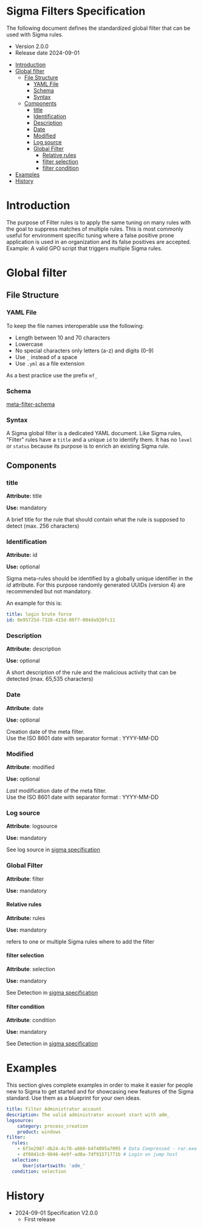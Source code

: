 # Sigma Filters Specification <!-- omit in toc -->

The following document defines the standardized global filter that can be used with Sigma rules.

* Version 2.0.0
* Release date 2024-09-01

- [Introduction](#introduction)
- [Global filter](#global-filter)
  - [File Structure](#file-structure)
    - [YAML File](#yaml-file)
    - [Schema](#schema)
    - [Syntax](#syntax)
  - [Components](#components)
    - [title](#title)
    - [Identification](#identification)
    - [Description](#description)
    - [Date](#date)
    - [Modified](#modified)
    - [Log source](#log-source)
    - [Global Filter](#global-filter-1)
      - [Relative rules](#relative-rules)
      - [filter selection](#filter-selection)
      - [filter condition](#filter-condition)
- [Examples](#examples)
- [History](#history)


# Introduction

The purpose of Filter rules is to apply the same tuning on many rules with the goal to suppress matches of multiple rules. This is most commonly useful for environment specific tuning where a false positive prone application is used in an organization and its false positives are accepted.
Example: A valid GPO script that triggers multiple Sigma rules.

# Global filter
## File Structure

### YAML File

To keep the file names interoperable use the following:

- Length between 10 and 70 characters
- Lowercase
- No special characters only letters (a-z) and digits (0-9)
- Use `_` instead of a space
- Use `.yml` as a file extension

As a best practice use the prefix `mf_`


### Schema

[meta-filter-schema](/schema/meta-filter-schema.json)


### Syntax

A Sigma global filter is a dedicated YAML document.
Like Sigma rules, "Filter" rules have a `title` and a unique `id` to identify them.
It has no `level` or `status` because its purpose is to enrich an existing Sigma rule.


## Components

### title

**Attribute:** title

**Use:** mandatory

A brief title for the rule that should contain what the rule is supposed to detect (max. 256 characters)

### Identification

**Attribute:** id

**Use:** optional

Sigma meta-rules should be identified by a globally unique identifier in the *id* attribute.
For this purpose randomly generated UUIDs (version 4) are recommended but not mandatory.

An example for this is:

```yml
title: login brute force
id: 0e95725d-7320-415d-80f7-004da920fc11
```

### Description

**Attribute:** description

**Use:** optional

A short description of the rule and the malicious activity that can be detected (max. 65,535 characters)

### Date

**Attribute**: date

**Use:** optional

Creation date of the meta filter. \
Use the ISO 8601 date with separator format : YYYY-MM-DD

### Modified

**Attribute**: modified

**Use:** optional

*Last* modification date of the meta filter. \
Use the ISO 8601 date with separator format : YYYY-MM-DD

### Log source

**Attribute**: logsource

**Use:** mandatory

See log source in [sigma specification](Sigma_specification.md)


### Global Filter

**Attribute**: filter

**Use:** mandatory

#### Relative rules

**Attribute:** rules

**Use:** mandatory

refers to one or multiple Sigma rules where to add the filter


#### filter selection

**Attribute**: selection

**Use:** mandatory

See Detection in [sigma specification](Sigma_specification.md)

#### filter condition

**Attribute**: condition

**Use:** mandatory

See Detection in [sigma specification](Sigma_specification.md)

# Examples

This section gives complete examples in order to make it easier for people new to Sigma to get started and for showcasing new features of the Sigma standard. Use them as a blueprint for your own ideas.

```yaml
title: Filter Administrator account
description: The valid administrator account start with adm_
logsource:
    category: process_creation
    product: windows
filter:
  rules:
    - 6f3e2987-db24-4c78-a860-b4f4095a7095 # Data Compressed - rar.exe
    - df0841c0-9846-4e9f-ad8a-7df91571771b # Login on jump host
  selection:
      User|startswith: 'adm_'
  condition: selection
```

# History
* 2024-09-01 Specification V2.0.0
  * First release